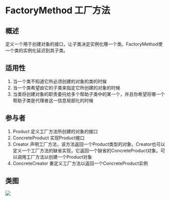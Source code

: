 
# FactoryMethod 工厂方法

## 概述
定义一个用于创建对象的接口，让子类决定实例化哪一个类。FactoryMethod使一个类的实例化延迟到其子类。

## 适用性
1. 当一个类不知道它所必须创建的对象的类的时候
2. 当一个类希望由它的子类来指定它所创建的对象的时候
3. 当类将创建对象的职责委托给多个帮助子类中的某一个，并且你希望将哪一个帮助子类是代理者这一信息局部化的时候

## 参与者
1. Product 定义工厂方法所创建的对象的接口
2. ConcreteProduct 实现Product接口
3. Creator 声明工厂方法，该方法返回一个Product类型的对象。Creator也可以定义一个工厂方法的缺省实现，它返回一个缺省的ConcreteProduct对象。可以调用工厂方法以创建一个Product对象
4. ConcreteCreator 重定义工厂方法以返回一个ConcreteProduct实例

## 类图
![](https://i.imgur.com/yJsmad4.png)  






